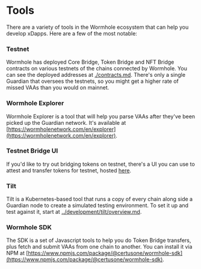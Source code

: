 # Tools

There are a variety of tools in the Wormhole ecosystem that can help you develop xDapps. Here are a few of the most notable:

### Testnet

Wormhole has deployed Core Bridge, Token Bridge and NFT Bridge contracts on various testnets of the chains connected by Wormhole. You can see the deployed addresses at [./contracts.md](./contracts.md). There's only a single Guardian that oversees the testnets, so you might get a higher rate of missed VAAs than you would on mainnet.

### Wormhole Explorer

Wormhole Explorer is a tool that will help you parse VAAs after they've been picked up the Guardian network. It's available at [https://wormholenetwork.com/en/explorer](https://wormholenetwork.com/en/explorer).

### Testnet Bridge UI

If you'd like to try out bridging tokens on testnet, there's a UI you can use to attest and transfer tokens for testnet, hosted [here](https://wormhole-foundation.github.io/example-token-bridge-ui/#/transfer).

### Tilt

Tilt is a Kubernetes-based tool that runs a copy of every chain along side a Guardian node to create a simulated testing environment. To set it up and test against it, start at [../development/tilt/overview.md](../development/tilt/overview.md).

### Wormhole SDK

The SDK is a set of Javascript tools to help you do Token Bridge transfers, plus fetch and submit VAAs from one chain to another. You can install it via NPM at [https://www.npmjs.com/package/@certusone/wormhole-sdk](https://www.npmjs.com/package/@certusone/wormhole-sdk).
